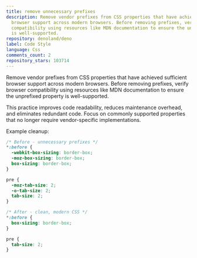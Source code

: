 ```yaml
---
title: remove unnecessary prefixes
description: Remove vendor prefixes from CSS properties that have achieved sufficient
  browser support across modern browsers. Before removing prefixes, verify browser
  compatibility using resources like MDN documentation to ensure the unprefixed property
  is well-supported.
repository: denoland/deno
label: Code Style
language: Css
comments_count: 2
repository_stars: 103714
---
```


Remove vendor prefixes from CSS properties that have achieved sufficient browser support across modern browsers. Before removing prefixes, verify browser compatibility using resources like MDN documentation to ensure the unprefixed property is well-supported.

This practice improves code readability, reduces maintenance overhead, and eliminates redundant code. Focus on commonly supported properties that no longer require vendor-specific implementations.

Example cleanup:
```css
/* Before - unnecessary prefixes */
*:before {
  -webkit-box-sizing: border-box;
  -moz-box-sizing: border-box;
  box-sizing: border-box;
}

pre {
  -moz-tab-size: 2;
  -o-tab-size: 2;
  tab-size: 2;
}

/* After - clean, modern CSS */
*:before {
  box-sizing: border-box;
}

pre {
  tab-size: 2;
}
```